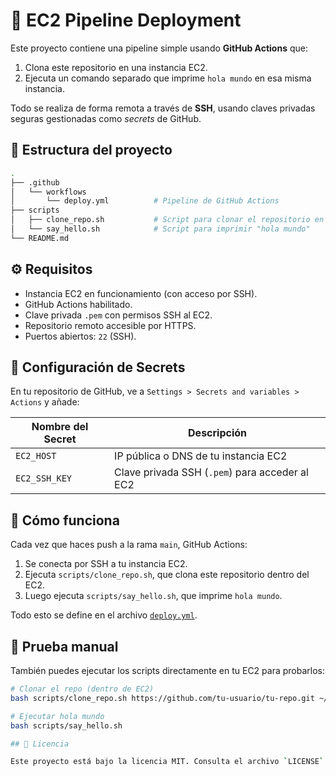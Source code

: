 # 🚀 EC2 Pipeline Deployment

Este proyecto contiene una pipeline simple usando **GitHub Actions** que:

1. Clona este repositorio en una instancia EC2.
2. Ejecuta un comando separado que imprime `hola mundo` en esa misma instancia.

Todo se realiza de forma remota a través de **SSH**, usando claves privadas seguras gestionadas como *secrets* de GitHub.

## 📂 Estructura del proyecto

```bash
.
├── .github
│   └── workflows
│       └── deploy.yml          # Pipeline de GitHub Actions
├── scripts
│   ├── clone_repo.sh           # Script para clonar el repositorio en EC2
│   └── say_hello.sh            # Script para imprimir "hola mundo"
└── README.md

```

## ⚙️ Requisitos

- Instancia EC2 en funcionamiento (con acceso por SSH).
- GitHub Actions habilitado.
- Clave privada `.pem` con permisos SSH al EC2.
- Repositorio remoto accesible por HTTPS.
- Puertos abiertos: `22` (SSH).

## 🔐 Configuración de Secrets

En tu repositorio de GitHub, ve a `Settings > Secrets and variables > Actions` y añade:

| Nombre del Secret | Descripción                                           |
|-------------------|-------------------------------------------------------|
| `EC2_HOST`        | IP pública o DNS de tu instancia EC2                 |
| `EC2_SSH_KEY`     | Clave privada SSH (`.pem`) para acceder al EC2       |

## 🚀 Cómo funciona

Cada vez que haces push a la rama `main`, GitHub Actions:

1. Se conecta por SSH a tu instancia EC2.
2. Ejecuta `scripts/clone_repo.sh`, que clona este repositorio dentro del EC2.
3. Luego ejecuta `scripts/say_hello.sh`, que imprime `hola mundo`.

Todo esto se define en el archivo [`deploy.yml`](.github/workflows/deploy.yml).

## 🧪 Prueba manual

También puedes ejecutar los scripts directamente en tu EC2 para probarlos:

```bash
# Clonar el repo (dentro de EC2)
bash scripts/clone_repo.sh https://github.com/tu-usuario/tu-repo.git ~/mi-repo

# Ejecutar hola mundo
bash scripts/say_hello.sh

## 📄 Licencia

Este proyecto está bajo la licencia MIT. Consulta el archivo `LICENSE` para más detalles.
